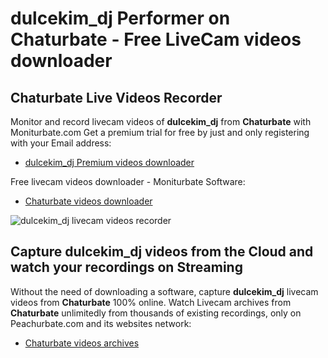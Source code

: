 # dulcekim_dj Performer on Chaturbate - Free LiveCam videos downloader

## Chaturbate Live Videos Recorder

Monitor and record livecam videos of **dulcekim_dj** from **Chaturbate** with Moniturbate.com
Get a premium trial for free by just and only registering with your Email address:
* [dulcekim_dj Premium videos downloader](https://moniturbate.com/request-demo-licence-key.html)

Free livecam videos downloader - Moniturbate Software:
* [Chaturbate videos downloader](https://moniturbate.com/moniturbate-download-software.html)

![dulcekim_dj livecam videos recorder](https://peachurnet.com/templates/moniturbate-software.png)


## Capture dulcekim_dj videos from the Cloud and watch your recordings on Streaming

Without the need of downloading a software, capture **dulcekim_dj** livecam videos from **Chaturbate** 100% online.
Watch Livecam archives from **Chaturbate** unlimitedly from thousands of existing recordings, only on Peachurbate.com and its websites network:
* [Chaturbate videos archives](https://peachurnet.com/)